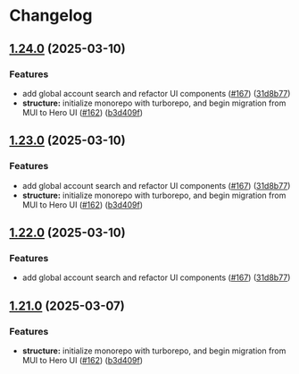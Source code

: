 # Changelog

## [1.24.0](https://github.com/mimir-labs/mimir-wallet/compare/dev-v1.23.0...dev-v1.24.0) (2025-03-10)


### Features

* add global account search and refactor UI components ([#167](https://github.com/mimir-labs/mimir-wallet/issues/167)) ([31d8b77](https://github.com/mimir-labs/mimir-wallet/commit/31d8b770a683ff46eea8c6824aa8d188d234b2ec))
* **structure:** initialize monorepo with turborepo, and begin migration from MUI to Hero UI ([#162](https://github.com/mimir-labs/mimir-wallet/issues/162)) ([b3d409f](https://github.com/mimir-labs/mimir-wallet/commit/b3d409fe2b4a0e7e92dd260167bd61b1c96f395a))

## [1.23.0](https://github.com/mimir-labs/mimir-wallet/compare/dev-v1.22.0...dev-v1.23.0) (2025-03-10)


### Features

* add global account search and refactor UI components ([#167](https://github.com/mimir-labs/mimir-wallet/issues/167)) ([31d8b77](https://github.com/mimir-labs/mimir-wallet/commit/31d8b770a683ff46eea8c6824aa8d188d234b2ec))
* **structure:** initialize monorepo with turborepo, and begin migration from MUI to Hero UI ([#162](https://github.com/mimir-labs/mimir-wallet/issues/162)) ([b3d409f](https://github.com/mimir-labs/mimir-wallet/commit/b3d409fe2b4a0e7e92dd260167bd61b1c96f395a))

## [1.22.0](https://github.com/mimir-labs/mimir-wallet/compare/dev-v1.21.0...dev-v1.22.0) (2025-03-10)


### Features

* add global account search and refactor UI components ([#167](https://github.com/mimir-labs/mimir-wallet/issues/167)) ([31d8b77](https://github.com/mimir-labs/mimir-wallet/commit/31d8b770a683ff46eea8c6824aa8d188d234b2ec))

## [1.21.0](https://github.com/mimir-labs/mimir-wallet/compare/dev-v1.20.1...dev-v1.21.0) (2025-03-07)


### Features

* **structure:** initialize monorepo with turborepo, and begin migration from MUI to Hero UI ([#162](https://github.com/mimir-labs/mimir-wallet/issues/162)) ([b3d409f](https://github.com/mimir-labs/mimir-wallet/commit/b3d409fe2b4a0e7e92dd260167bd61b1c96f395a))

<!-- Auto-update: 2025-10-15T15:03:56.290198 -->
